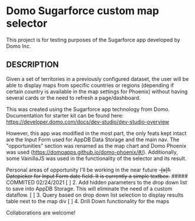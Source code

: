 # Domo Sugarforce custom map selector
This project is for testing purposes of the Sugarforce app developed by Domo Inc.

## DESCRIPTION
Given a set of territories in a previously configured dataset, the user will be able to display maps from specific countries or regions (depending if certain country is available in the map settings for Phoenix) without having several cards or the need to refresh a page/dashboard.

This was created using the Sugarforce app technology from Domo. Documentation for starter kit can be found here: https://developer.domo.com/docs/dev-studio/dev-studio-overview

However, this app was modified in the most part, the only feats kept intact are the Input Form used for AppDB Data Storage and the main nav. The "opportunities" section was renamed as the map chart and Domo Phoenix was used (https://domoapps.github.io/domo-phoenix/#/). Additionally, some VainillaJS was used in the functionality of the selector and its result.

Personal areas of opportunity I'll be working in the near future
~~-[x]1. Datepicker for Input Form date field. It is currently a simple textbox.~~ ##### COMMITED 02/24/2021
[ ] 2. Add hidden parameters to the drop down list to save into AppDB Storage. This will eliminate the need of a custom dataflow.
[ ] 3. Query based on drop down list selection to display results table next to the map div
[ ] 4. Drill Down functionality for the maps

Collaborations are welcome!
